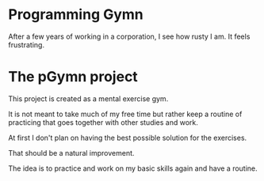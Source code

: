 # Programming Gymn

After a few years of working in a corporation, I see how rusty I am. It feels
frustrating.

# The pGymn project

This project is created as a mental exercise gym.

It is not meant to take much of my free time but rather keep a routine of
practicing that goes together with other studies and work.

At first I don't plan on having the best possible solution for the exercises.

That should be a natural improvement.

The idea is to practice and work on my basic skills again and have a routine.

